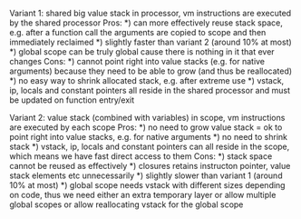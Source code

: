 Variant 1: shared big value stack in processor, vm instructions are executed by the shared processor
	Pros: 	*) can more effectively reuse stack space, e.g. after a function call the arguments are copied to scope and then immediately reclaimed
			*) slightly faster than variant 2 (around 10% at most)
			*) global scope can be truly global cause there is nothing in it that ever changes
	Cons:	*) cannot point right into value stacks (e.g. for native arguments) because they need to be able to grow (and thus be reallocated)
			*) no easy way to shrink allocated stack, e.g. after extreme use
			*) vstack, ip, locals and constant pointers all reside in the shared processor and must be updated on function entry/exit

Variant 2: value stack (combined with variables) in scope, vm instructions are executed by each scope
	Pros: 	*) no need to grow value stack = ok to point right into value stacks, e.g. for native arguments
			*) no need to shrink stack
			*) vstack, ip, locals and constant pointers can all reside in the scope, which means we have fast direct access to them
	Cons:	*) stack space cannot be reused as effectively
			*) closures retains instructon pointer, value stack elements etc unnecessarily
			*) slightly slower than variant 1 (around 10% at most)
			*) global scope needs vstack with different sizes depending on code, thus we need either an extra temporary layer or allow multiple global scopes or allow reallocating vstack for the global scope
